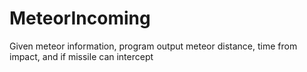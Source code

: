 # MeteorIncoming
Given meteor information, program output meteor distance, time from impact, and if missile can intercept

